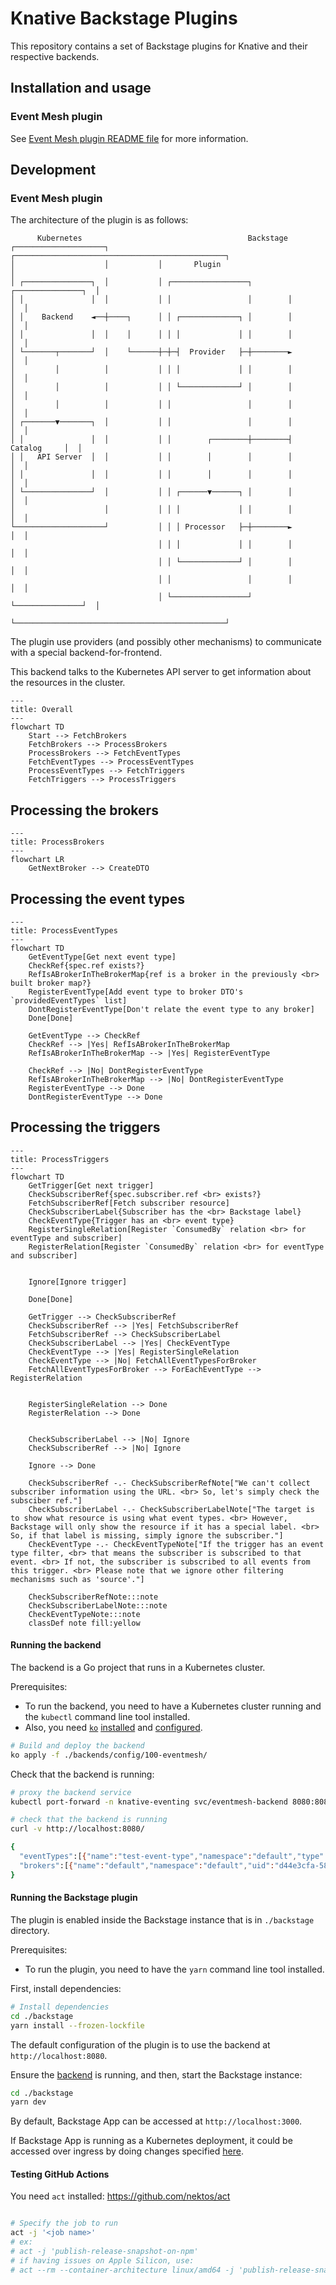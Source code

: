 # Knative Backstage Plugins

This repository contains a set of Backstage plugins for Knative and their respective backends.

## Installation and usage

### Event Mesh plugin

See [Event Mesh plugin README file](./backstage/plugins/knative-event-mesh-backend/README.md) for more information.

## Development

### Event Mesh plugin

The architecture of the plugin is as follows:
```
      Kubernetes                                     Backstage
┌────────────────────┐           ┌───────────────────────────────────────────────┐
│                    │           │       Plugin                                  │
│ ┌───────────────┐  │           │ ┌─────────────────┐        ┌───────────────┐  │
│ │               │  │           │ │                 │        │               │  │
│ │    Backend    ◄──┼────┐      │ │ ┌─────────────┐ │        │               │  │
│ │               │  │    │      │ │ │             │ │        │               │  │
│ └───────┬───────┘  │    └──────┼─┼─┤  Provider   ├─┼────────►               │  │
│         │          │           │ │ │             │ │        │               │  │
│         │          │           │ │ └─────────────┘ │        │               │  │
│         │          │           │ │                 │        │               │  │
│ ┌───────▼───────┐  │           │ │                 │        │               │  │
│ │               │  │           │ │        ┌────────┼────────┤   Catalog     │  │
│ │   API Server  │  │           │ │        │        │        │               │  │
│ │               │  │           │ │        │        │        │               │  │
│ └───────────────┘  │           │ │ ┌──────▼──────┐ │        │               │  │
│                    │           │ │ │             │ │        │               │  │
└────────────────────┘           │ │ │ Processor   ├─┼────────►               │  │
                                 │ │ │             │ │        │               │  │
                                 │ │ └─────────────┘ │        │               │  │
                                 │ │                 │        │               │  │
                                 │ └─────────────────┘        └───────────────┘  │
                                 └───────────────────────────────────────────────┘
```

The plugin use providers (and possibly other mechanisms) to communicate with a special backend-for-frontend.

This backend talks to the Kubernetes API server to get information about the resources in the cluster.

```mermaid
---
title: Overall
---
flowchart TD
    Start --> FetchBrokers
    FetchBrokers --> ProcessBrokers
    ProcessBrokers --> FetchEventTypes
    FetchEventTypes --> ProcessEventTypes
    ProcessEventTypes --> FetchTriggers
    FetchTriggers --> ProcessTriggers
```

## Processing the brokers

```mermaid
---
title: ProcessBrokers
---
flowchart LR
    GetNextBroker --> CreateDTO
```

## Processing the event types

```mermaid
---
title: ProcessEventTypes
---
flowchart TD
    GetEventType[Get next event type]
    CheckRef{spec.ref exists?}
    RefIsABrokerInTheBrokerMap{ref is a broker in the previously <br> built broker map?}
    RegisterEventType[Add event type to broker DTO's `providedEventTypes` list]
    DontRegisterEventType[Don't relate the event type to any broker]
    Done[Done]

    GetEventType --> CheckRef
    CheckRef --> |Yes| RefIsABrokerInTheBrokerMap
    RefIsABrokerInTheBrokerMap --> |Yes| RegisterEventType

    CheckRef --> |No| DontRegisterEventType
    RefIsABrokerInTheBrokerMap --> |No| DontRegisterEventType
    RegisterEventType --> Done
    DontRegisterEventType --> Done
```

## Processing the triggers

```mermaid
---
title: ProcessTriggers
---
flowchart TD
    GetTrigger[Get next trigger]
    CheckSubscriberRef{spec.subscriber.ref <br> exists?}
    FetchSubscriberRef[Fetch subscriber resource]
    CheckSubscriberLabel{Subscriber has the <br> Backstage label}
    CheckEventType{Trigger has an <br> event type}
    RegisterSingleRelation[Register `ConsumedBy` relation <br> for eventType and subscriber]
    RegisterRelation[Register `ConsumedBy` relation <br> for eventType and subscriber]


    Ignore[Ignore trigger]

    Done[Done]

    GetTrigger --> CheckSubscriberRef
    CheckSubscriberRef --> |Yes| FetchSubscriberRef
    FetchSubscriberRef --> CheckSubscriberLabel
    CheckSubscriberLabel --> |Yes| CheckEventType
    CheckEventType --> |Yes| RegisterSingleRelation
    CheckEventType --> |No| FetchAllEventTypesForBroker
    FetchAllEventTypesForBroker --> ForEachEventType --> RegisterRelation


    RegisterSingleRelation --> Done
    RegisterRelation --> Done


    CheckSubscriberLabel --> |No| Ignore
    CheckSubscriberRef --> |No| Ignore

    Ignore --> Done

    CheckSubscriberRef -.- CheckSubscriberRefNote["We can't collect subscriber information using the URL. <br> So, let's simply check the subsciber ref."]
    CheckSubscriberLabel -.- CheckSubscriberLabelNote["The target is to show what resource is using what event types. <br> However, Backstage will only show the resource if it has a special label. <br> So, if that label is missing, simply ignore the subscriber."]
    CheckEventType -.- CheckEventTypeNote["If the trigger has an event type filter, <br> that means the subscriber is subscribed to that event. <br> If not, the subscriber is subscribed to all events from this trigger. <br> Please note that we ignore other filtering mechanisms such as 'source'."]

    CheckSubscriberRefNote:::note
    CheckSubscriberLabelNote:::note
    CheckEventTypeNote:::note
    classDef note fill:yellow
```

#### Running the backend

The backend is a Go project that runs in a Kubernetes cluster.

Prerequisites:
- To run the backend, you need to have a Kubernetes cluster running and the `kubectl` command line tool installed.
- Also, you need [`ko`](https://github.com/ko-build/ko) [installed](https://ko.build/install/) and [configured](https://ko.build/configuration/#basic-configuration).

```bash
# Build and deploy the backend
ko apply -f ./backends/config/100-eventmesh/
```

Check that the backend is running:
```bash
# proxy the backend service
kubectl port-forward -n knative-eventing svc/eventmesh-backend 8080:8080

# check that the backend is running
curl -v http://localhost:8080/

{
  "eventTypes":[{"name":"test-event-type","namespace":"default","type":"foo","uid":"8a44f223-c2e5-4cc1-a578-cc81c6ea2898"}],
  "brokers":[{"name":"default","namespace":"default","uid":"d44e3cfa-5866-43fd-a8ed-b3a3436beecd"}]
}
```

#### Running the Backstage plugin

The plugin is enabled inside the Backstage instance that is in `./backstage` directory.

Prerequisites:
- To run the plugin, you need to have the `yarn` command line tool installed.

First, install dependencies:
```bash
# Install dependencies
cd ./backstage
yarn install --frozen-lockfile
```

The default configuration of the plugin is to use the backend at `http://localhost:8080`.

Ensure the [backend](#running-the-backend) is running, and then, start the Backstage instance:
```bash
cd ./backstage
yarn dev
```

By default, Backstage App can be accessed at `http://localhost:3000`.

If Backstage App is running as a Kubernetes deployment, it could be accessed over ingress by doing changes specified 
[here](./backstage/README.md#ingress-configuration).

#### Testing GitHub Actions

You need `act` installed: https://github.com/nektos/act

```bash

# Specify the job to run
act -j '<job name>'
# ex:
# act -j 'publish-release-snapshot-on-npm'
# if having issues on Apple Silicon, use:
# act --rm --container-architecture linux/amd64 -j 'publish-release-snapshot-on-npm'
```
